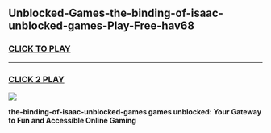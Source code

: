 
## Unblocked-Games-the-binding-of-isaac-unblocked-games-Play-Free-hav68
<h3>
<a href="https://premium76.site?title=the-binding-of-isaac-unblocked-games&ref=23A">CLICK TO PLAY</a></h3>
<hr>

<h3>
<a href="https://premium76.site?title=the-binding-of-isaac-unblocked-games&ref=23A">CLICK 2 PLAY</a>
  
</h3>

<a href="https://premium76.site?title=the-binding-of-isaac-unblocked-games&ref=23A"><img src="https://clearcache.store/games.png"></a>


**the-binding-of-isaac-unblocked-games games unblocked: Your Gateway to Fun and Accessible Online Gaming**
